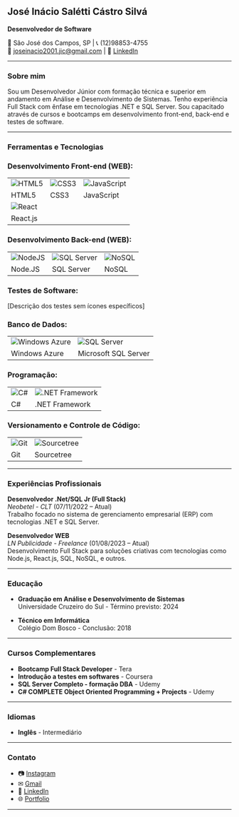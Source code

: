  ## José Inácio Salétti Cástro Silvá
**Desenvolvedor de Software**

📍 São José dos Campos, SP | 📞 (12)98853-4755  
📧 [joseinacio2001.jic@gmail.com](mailto:joseinacio2001.jic@gmail.com) | 🔗 [LinkedIn](https://www.linkedin.com/in/jose-inacio-scs/)

---

### Sobre mim

Sou um Desenvolvedor Júnior com formação técnica e superior em andamento em Análise e Desenvolvimento de Sistemas. Tenho experiência Full Stack com ênfase em tecnologias .NET e SQL Server. Sou capacitado através de cursos e bootcamps em desenvolvimento front-end, back-end e testes de software.

---

### Ferramentas e Tecnologias

### Desenvolvimento Front-end (WEB):

| | | |
|-|-|-|
| ![HTML5](https://cdn.jsdelivr.net/gh/devicons/devicon/icons/html5/html5-original-wordmark.svg) | ![CSS3](https://cdn.jsdelivr.net/gh/devicons/devicon/icons/css3/css3-original-wordmark.svg) | ![JavaScript](https://cdn.jsdelivr.net/gh/devicons/devicon/icons/javascript/javascript-original.svg) |
| HTML5 | CSS3 | JavaScript |
| ![React](https://cdn.jsdelivr.net/gh/devicons/devicon/icons/react/react-original-wordmark.svg) | | |
| React.js | | |

### Desenvolvimento Back-end (WEB):

| | | |
|-|-|-|
| ![NodeJS](https://cdn.jsdelivr.net/gh/devicons/devicon/icons/nodejs/nodejs-original-wordmark.svg) | ![SQL Server](ImagemSQLServer) | ![NoSQL](https://cdn.jsdelivr.net/gh/devicons/devicon/icons/mongodb/mongodb-original-wordmark.svg) |
| Node.JS | SQL Server | NoSQL |

### Testes de Software:

[Descrição dos testes sem ícones específicos]

### Banco de Dados:

| | |
|-|-|
| ![Windows Azure](ImagemWindowsAzure) | ![SQL Server](ImagemSQLServer) |
| Windows Azure | Microsoft SQL Server |

### Programação:

| | |
|-|-|
| ![C#](https://cdn.jsdelivr.net/gh/devicons/devicon/icons/csharp/csharp-original.svg) | ![.NET Framework](ImagemDotNetFramework) |
| C# | .NET Framework |

### Versionamento e Controle de Código:

| | |
|-|-|
| ![Git](https://cdn.jsdelivr.net/gh/devicons/devicon/icons/git/git-original.svg) | ![Sourcetree](ImagemSourcetree) |
| Git | Sourcetree |



---

### Experiências Profissionais

**Desenvolvedor .Net/SQL Jr (Full Stack)**  
_Neobetel - CLT_ (07/11/2022 – Atual)  
Trabalho focado no sistema de gerenciamento empresarial (ERP) com tecnologias .NET e SQL Server.

**Desenvolvedor WEB**  
_LN Publicidade - Freelance_ (01/08/2023 – Atual)  
Desenvolvimento Full Stack para soluções criativas com tecnologias como Node.js, React.js, SQL, NoSQL, e outros.

---

### Educação

- **Graduação em Análise e Desenvolvimento de Sistemas**  
  Universidade Cruzeiro do Sul - Término previsto: 2024

- **Técnico em Informática**  
  Colégio Dom Bosco - Conclusão: 2018

---

### Cursos Complementares

- **Bootcamp Full Stack Developer** - Tera  
- **Introdução a testes em softwares** - Coursera  
- **SQL Server Completo - formação DBA** - Udemy  
- **C# COMPLETE Object Oriented Programming + Projects** - Udemy

---

### Idiomas

- **Inglês** - Intermediário

---

### Contato

- 📷 [Instagram](https://instagram.com/ze_castroo)
- ✉ [Gmail](mailto:joseinacio2001.jic@gmail.com)
- 💼 [LinkedIn](https://www.linkedin.com/in/jose-inacio-scs/)
- 🌐 [Portfolio](https://zecastr0.github.io/Portfolio/)

---

 
 
